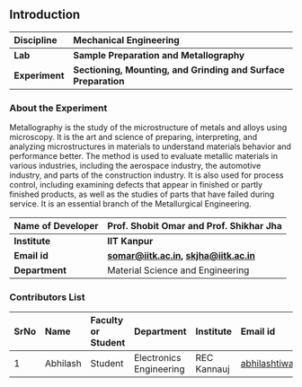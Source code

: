 ## Introduction


<b>Discipline | <b> Mechanical Engineering
:--|:--|
<b> Lab | <b> Sample Preparation and Metallography
<b> Experiment|     <b> Sectioning, Mounting, and Grinding and Surface Preparation 

### About the Experiment 

Metallography is the study of the microstructure of metals and alloys using microscopy. It is the art and science of preparing, interpreting, and analyzing microstructures in materials to understand materials behavior and performance better. The method is used to evaluate metallic materials in various industries, including the aerospace industry, the automotive industry, and parts of the construction industry. It is also used for process control, including examining defects that appear in finished or partly finished products, as well as the studies of parts that have failed during service. It is an essential branch of the Metallurgical Engineering.

<b>Name of Developer | <b> Prof. Shobit Omar and Prof. Shikhar Jha
:--|:--|
<b> Institute | <b> IIT Kanpur
<b> Email id|     <b>  somar@iitk.ac.in, skjha@iitk.ac.in
<b> Department |  Material Science and Engineering

### Contributors List

SrNo | Name | Faculty or Student | Department| Institute | Email id
:--|:--|:--|:--|:--|:--|
1 |Abhilash| Student | Electronics Engineering | REC Kannauj | abhilashtiwari2018@gmail.com

